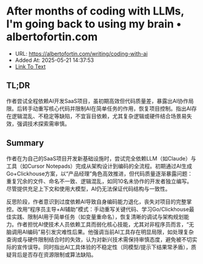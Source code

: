 # After months of coding with LLMs, I'm going back to using my brain • albertofortin.com
- URL: https://albertofortin.com/writing/coding-with-ai
- Added At: 2025-05-21 14:37:53
- [Link To Text](2025-05-21-after-months-of-coding-with-llms,-i'm-going-back-to-using-my-brain-•-albertofortin.com_raw.md)

## TL;DR


作者尝试全程依赖AI开发SaaS项目，虽初期高效但代码质量差，暴露出AI协作局限。后转手动重写核心代码并限制AI在简单任务的作用，恢复项目控制。指出AI存在逻辑混乱、不稳定等缺陷，不宜盲目依赖，尤其复杂逻辑或硬件结合场景易失效，强调技术探索需审慎。

## Summary


作者在为自己的SaaS项目开发新基础设施时，尝试完全依赖LLM（如Claude）与工具（如Cursor Notepads）完成从架构设计到编码的全流程。初期通过AI生成Go+Clickhouse方案，以“产品经理”角色高效推进，但代码质量逐渐暴露问题：重复冗余的文件、命名不一致、逻辑混乱，如同10名未协作的开发者独立编写。尽管提供充足上下文和使用大模型，AI仍无法保证代码结构与一致性。

反思阶段，作者意识到过度依赖AI导致自身编码能力退化，丧失对项目的完整掌控。改用“程序员主导+AI辅助”模式：手动重写关键代码、学习Go/Clickhouse最佳实践、限制AI用于简单任务（如变量重命名），恢复清晰的调试与架构规划能力。作者担忧AI使技术人员依赖工具而弱化核心技能，尤其对非程序员而言，“无脑调用AI编码”易引发灾难性后果。他强调当前AI工具存在明显局限，如处理复杂查询或与硬件限制结合时的失效，认为对新兴技术需保持审慎态度，避免被不切实际的宣传误导。同时指出AI工具体验的不稳定性（同模型/提示下结果常矛盾），质疑背后是否存在资源限制或算法缺陷。
